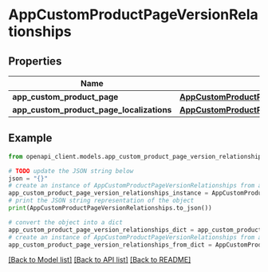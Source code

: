# AppCustomProductPageVersionRelationships


## Properties

Name | Type | Description | Notes
------------ | ------------- | ------------- | -------------
**app_custom_product_page** | [**AppCustomProductPageVersionRelationshipsAppCustomProductPage**](AppCustomProductPageVersionRelationshipsAppCustomProductPage.md) |  | [optional] 
**app_custom_product_page_localizations** | [**AppCustomProductPageVersionRelationshipsAppCustomProductPageLocalizations**](AppCustomProductPageVersionRelationshipsAppCustomProductPageLocalizations.md) |  | [optional] 

## Example

```python
from openapi_client.models.app_custom_product_page_version_relationships import AppCustomProductPageVersionRelationships

# TODO update the JSON string below
json = "{}"
# create an instance of AppCustomProductPageVersionRelationships from a JSON string
app_custom_product_page_version_relationships_instance = AppCustomProductPageVersionRelationships.from_json(json)
# print the JSON string representation of the object
print(AppCustomProductPageVersionRelationships.to_json())

# convert the object into a dict
app_custom_product_page_version_relationships_dict = app_custom_product_page_version_relationships_instance.to_dict()
# create an instance of AppCustomProductPageVersionRelationships from a dict
app_custom_product_page_version_relationships_from_dict = AppCustomProductPageVersionRelationships.from_dict(app_custom_product_page_version_relationships_dict)
```
[[Back to Model list]](../README.md#documentation-for-models) [[Back to API list]](../README.md#documentation-for-api-endpoints) [[Back to README]](../README.md)


